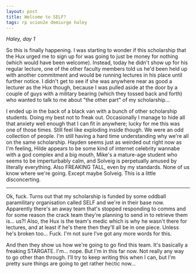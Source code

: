 ```yaml
---
layout: post
title: Welcome to SELF?
tags: rp scion2e demiurge haley
---
```


*Haley, day 1*

So this is finally happening. I was starting to wonder if this scholarship that the Hux urged me to sign up for was going to just be money for nothing (which would have been welcome). Instead, today he didn't show up for his regular lecture, one of the other faculty members told us he'd been held up with another commitment and would be running lectures in his place until further notice. I didn't get to see if she was anywhere near as good a lecturer as the Hux though, because I was pulled aside at the door by a couple of guys with a military bearing (which they tossed back and forth) who wanted to talk to me about "the other part" of my scholarship...

I ended up in the back of a black van with a bunch of other scholarship students. Doing my best not to freak out. Occasionally I manage to hide all that anxiety well enough that I can fit in anywhere; lucky for me this was one of those times. Still feel like exploding inside though. We were an odd collection of people. I'm still having a hard time understanding why we're all on the same scholarship. Hayden seems just as weirded out right now as I'm feeling, Hilde appears to be some kind of internet celebrity wannabe with a god complex and a big mouth, Mike's a mature-age student who seems to be imperturbably calm, and Solveig is perpetually amused by literally everything. Also FREAKING TALL, even by my standards. None of us know where we're going. Except maybe Solveig. This is a little disconcerting.

----

Ok, fuck. Turns out that my scholarship is funded by some oddball paramilitary organisation called SELF and we're in their base now. Apparently there's an away team that's stopped responding to comms and for some reason the crack team they're planning to send in to retrieve them is... us?! Also, the Hux is the team's medic which is why he wasn't there for lectures, and at least if he's there then they'll all be in one piece. Unless he's broken too... Fuck. I'm not sure I've got any more words for this.

And then they show us how we're going to go find this team. It's basically a freaking STARGATE. I'm... nope. But I'm in this far now. Not really any way to go other than through. I'll try to keep writing this when I can, but I'm pretty sure things are going to get rather hectic now...

<!--stackedit_data:
eyJoaXN0b3J5IjpbLTM0NDU1MDkwMF19
-->